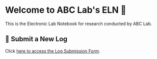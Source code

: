 # Welcome to ABC Lab's ELN 📘

This is the Electronic Lab Notebook for research conducted by ABC Lab.

## 🔗 Submit a New Log

Click [here to access the Log Submission Form](logform/).

